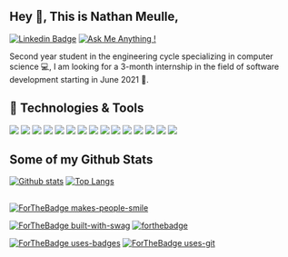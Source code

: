 ## Hey 👋, This is Nathan Meulle, 
[![Linkedin Badge](https://img.shields.io/badge/-nathanmeulle-0072b1?style=flat-square&logo=Linkedin&logoColor=white&linkt/)](https://www.linkedin.com/in/nathan-meulle/)
[![Ask Me Anything !](https://img.shields.io/badge/Ask%20me-anything-1abc9c.svg?style=flat-square)](mailto:nathan.meulle@gmail.com)


<p align='left'>Second year student in the engineering cycle specializing in computer science 💻,
I am looking for a 3-month internship in the field of software development starting in June 2021 📆. </p>


## 🔧 Technologies & Tools
![](https://img.shields.io/badge/Code-Python-informational?style=flat-square&logo=python&logoColor=white&color=4581E5)
![](https://img.shields.io/badge/Code-Java-informational?style=flat-square&logo=java&logoColor=white&color=4581E5)
![](https://img.shields.io/badge/C++-Code-blue.svg?style=flat-square&logo=c%2B%2B&logoColor=white&color=4581E5)
![](https://img.shields.io/badge/Code-C-informational?style=flat-square&logo=c&logoColor=white&color=4581E5)
![](https://img.shields.io/badge/Tools-SonarQube-informational?style=flat-square&logo=sonarqube&logoColor=white&color=4581E5)
![](https://img.shields.io/badge/Tools-Cucumber-informational?style=flat-square&logo=cucumber&logoColor=white&color=4581E5)
![](https://img.shields.io/badge/Tools-Docker-informational?style=flat-square&logo=docker&logoColor=white&color=4581E5)
![](https://img.shields.io/badge/Tools-Travis-informational?style=flat-square&logo=travis&logoColor=white&color=4581E5)
![](https://img.shields.io/badge/Tools-PiTest-informational?style=flat-square&logo=pitest&logoColor=white&color=4581E5)
![](https://img.shields.io/badge/Tools-Maven-informational?style=flat-square&logo=maven&logoColor=white&color=4581E5)
![](https://img.shields.io/badge/Tools-Angular-informational?style=flat-square&logo=angular&logoColor=white&color=4581E5)
![](https://img.shields.io/badge/Tools-PostgreSQL-informational?style=flat-square&logo=postgresql&logoColor=white&color=4581E5)
![](https://img.shields.io/badge/Tools-Firebase-informational?style=flat-square&logo=firebase&logoColor=white&color=4581E5)
![](https://img.shields.io/badge/Editor-IntelliJ_IDEA-informational?style=flat-square&logo=intellij-idea&logoColor=white&color=4581E5)
![](https://img.shields.io/badge/Editor-AndroidStudio-informational?style=flat-square&logo=androidstudio&logoColor=white&color=4581E5)


## Some of my Github Stats

[![Github stats](https://github-readme-stats.vercel.app/api?username=NathanMeulle&show_icons=true&include_all_commits=true)](https://github.com/NathanMeulle)
[![Top Langs](https://github-readme-stats.vercel.app/api/top-langs/?username=NathanMeulle&layout=compact)](https://github.com/NathanMeulle)

##

[![ForTheBadge makes-people-smile](http://ForTheBadge.com/images/badges/makes-people-smile.svg)](https://github.com/NathanMeulle)

[![ForTheBadge built-with-swag](http://ForTheBadge.com/images/badges/built-with-swag.svg)](https://github.com/NathanMeulle)
[![forthebadge](https://forthebadge.com/images/badges/built-with-love.svg)](https://github.com/NathanMeulle)

[![ForTheBadge uses-badges](http://ForTheBadge.com/images/badges/uses-badges.svg)](https://github.com/NathanMeulle)
[![ForTheBadge uses-git](http://ForTheBadge.com/images/badges/uses-git.svg)](https://github.com/NathanMeulle)



